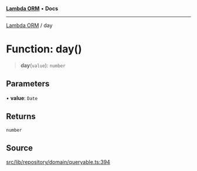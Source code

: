 [**Lambda ORM**](../README.md) • **Docs**

***

[Lambda ORM](../README.md) / day

# Function: day()

> **day**(`value`): `number`

## Parameters

• **value**: `Date`

## Returns

`number`

## Source

[src/lib/repository/domain/queryable.ts:394](https://github.com/lambda-orm/lambdaorm-base/blob/75309e81097991935956cdab867faba6428c498c/src/lib/repository/domain/queryable.ts#L394)
